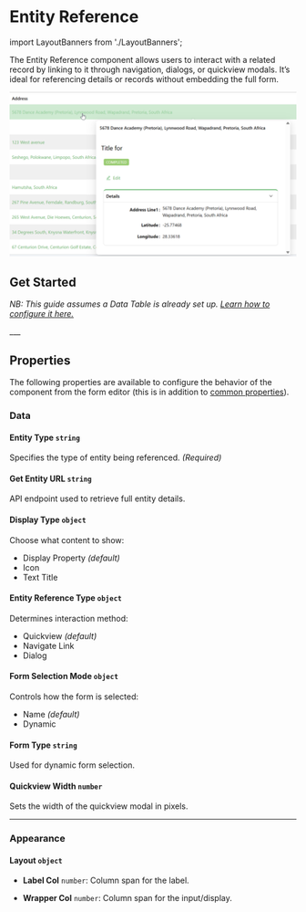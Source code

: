 # Entity Reference

import LayoutBanners from './LayoutBanners';

The Entity Reference component allows users to interact with a related record by linking to it through navigation, dialogs, or quickview modals. It’s ideal for referencing details or records without embedding the full form.

![Image](../Entity-References/images/entityreference2.png)

## **Get Started**

*NB: This guide assumes a Data Table is already set up. [Learn how to configure it here.](../tables-lists/datatable.md#get-started)*

<LayoutBanners url="https://app.guideflow.com/embed/zpe5o1gc3p" type={1}/>
___

## Properties

The following properties are available to configure the behavior of the component from the form editor (this is in addition to [common properties](/docs/front-end-basics/form-components/common-component-properties)).

### Data

#### **Entity Type** `string`  
Specifies the type of entity being referenced. *(Required)*

#### **Get Entity URL** `string`  
API endpoint used to retrieve full entity details.

#### **Display Type** `object`  
Choose what content to show:
- Display Property *(default)*
- Icon
- Text Title

#### **Entity Reference Type** `object`  
Determines interaction method:
- Quickview *(default)*
- Navigate Link
- Dialog

#### **Form Selection Mode** `object`  
Controls how the form is selected:
- Name *(default)*
- Dynamic

#### **Form Type** `string`  
Used for dynamic form selection.

#### **Quickview Width** `number`  
Sets the width of the quickview modal in pixels.

___

### Appearance

#### **Layout** ``object``

- **Label Col** ``number``: Column span for the label.

- **Wrapper Col** ``number``: Column span for the input/display.
